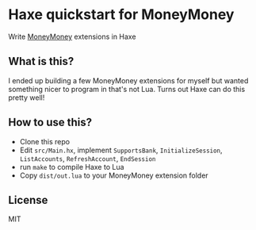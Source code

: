 # Haxe quickstart for MoneyMoney 

Write [MoneyMoney](https://moneymoney-app.com/extensions/) extensions in Haxe

## What is this? 

I ended up building a few MoneyMoney extensions for myself but wanted something nicer to program in that's not Lua. Turns out Haxe can do this pretty well!


## How to use this? 

- Clone this repo
- Edit `src/Main.hx`, implement `SupportsBank`, `InitializeSession`, `ListAccounts`, `RefreshAccount`, `EndSession`
- run `make` to compile Haxe to Lua
- Copy `dist/out.lua` to your MoneyMoney extension folder

## License

MIT
